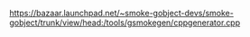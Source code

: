 https://bazaar.launchpad.net/~smoke-gobject-devs/smoke-gobject/trunk/view/head:/tools/gsmokegen/cppgenerator.cpp